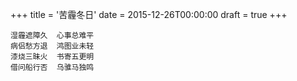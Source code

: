 +++
title = '苦霾冬日'
date = 2015-12-26T00:00:00
draft = true
+++

```text
湿霾遮障久  心事总难平
病侣愁方退  鸿图业未轻
漆烧三昧火  书寄五更明
借问船行否  乌骓马独鸣
```

